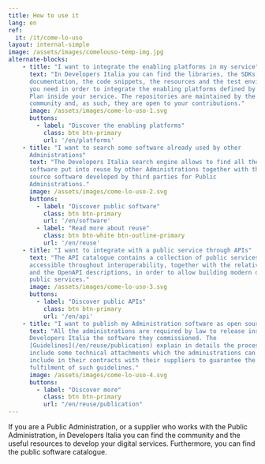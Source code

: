 ```yaml
---
title: How to use it
lang: en
ref:
  it: /it/come-lo-uso
layout: internal-simple
image: /assets/images/comelouso-temp-img.jpg
alternate-blocks:
    - title: "I want to integrate the enabling platforms in my service"
      text: "In Developers Italia you can find the libraries, the SDKs, the
      documentation, the code snippets, the resources and the test environments
      you need in order to integrate the enabling platforms defined by the ICT Three Years
      Plan inside your service. The repositories are maintained by the
      community and, as such, they are open to your contributions."
      image: /assets/images/come-lo-uso-1.svg
      buttons:
        - label: "Discover the enabling platforms"
          class: btn btn-primary
          url: '/en/platforms'
    - title: "I want to search some software already used by other
      Administrations"
      text: "The Developers Italia search engine allows to find all the
      software put into reuse by other Administrations together with the open
      source software developed by third parties for Public
      Administrations."
      image: /assets/images/come-lo-uso-2.svg
      buttons:
        - label: "Discover public software"
          class: btn btn-primary
          url: '/en/software'
        - label: "Read more about reuse"
          class: btn btn-white btn-outline-primary
          url: '/en/reuse'
    - title: "I want to integrate with a public service through APIs"
      text: "The API catalogue contains a collection of public services
      accessible throughout interoperability, together with the relative documentation
      and the OpenAPI descriptions, in order to allow building modern digital
      public services."
      image: /assets/images/come-lo-uso-3.svg
      buttons:
        - label: "Discover public APIs"
          class: btn btn-primary
          url: '/en/api'
    - title: "I want to publish my Administration software as open source"
      text: "All the administrations are required by law to release inside
      Developers Italia the software they commissioned. The
      [Guidelines](/en/reuse/publication) explain in details the process and
      include some technical attachments which the administrations can
      include in their contracts with their suppliers to guarantee the
      fulfilment of such guidelines."
      image: /assets/images/come-lo-uso-4.svg
      buttons:
        - label: "Discover more"
          class: btn btn-primary
          url: "/en/reuse/publication"
---
```


If you are a Public Administration, or a supplier who works with the Public
Administration, in Developers Italia you can find the community and the
useful resources to develop your digital services. Furthermore, you can find
the public software catalogue.
